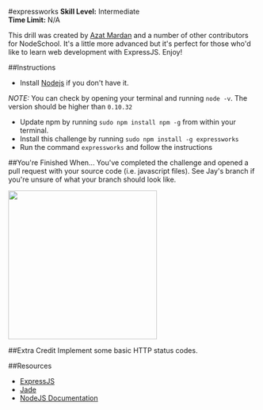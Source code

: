 #expressworks
__Skill Level:__ Intermediate  
__Time Limit:__ N/A

This drill was created by [Azat Mardan](https://github.com/azat-co) and a number of other contributors for NodeSchool. It's a little more advanced but it's perfect for those who'd like to learn web development with ExpressJS. Enjoy!

##Instructions
- Install [Nodejs](https://nodejs.org/download/) if you don't have it.

_NOTE:_ You can check by opening your terminal and running `node -v`. The version should be higher than `0.10.32`
- Update npm by running `sudo npm install npm -g` from within your terminal.
- Install this challenge by running `sudo npm install -g expressworks`
- Run the command `expressworks` and follow the instructions

##You're Finished When...
You've completed the challenge and opened a pull request with your source code (i.e. javascript files). See Jay's branch if you're unsure of what your branch should look like.

<img src='http://i.imgur.com/4KqJVcb.jpg' width='300'>

##Extra Credit
Implement some basic HTTP status codes.  

##Resources
- [ExpressJS](http://expressjs.com/)
- [Jade](http://jade-lang.com/)
- [NodeJS Documentation](https://nodejs.org/documentation/)

